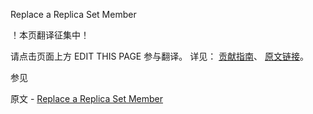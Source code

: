  Replace a Replica Set Member

 ！本页翻译征集中！

请点击页面上方 EDIT THIS PAGE 参与翻译。
详见：
[贡献指南]( https://github.com/JinMuInfo/MongoDB-Manual-zh/blob/master/CONTRIBUTING.md )、
[原文链接](  https://docs.mongodb.com/manual/tutorial/replace-replica-set-member/  )。

 参见

原文 - [Replace a Replica Set Member]( https://docs.mongodb.com/manual/tutorial/replace-replica-set-member/ )

